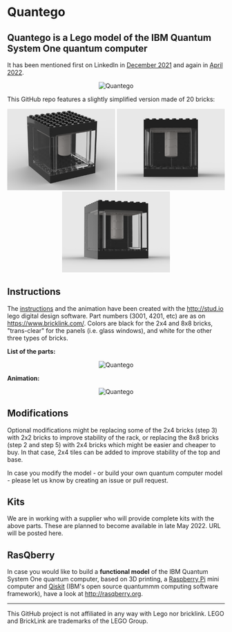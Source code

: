 # Quantego

## Quantego is a Lego model of the IBM Quantum System One quantum computer

It has been mentioned first on LinkedIn in [December 2021](https://www.linkedin.com/feed/update/urn:li:activity:6875070856679231488/) and again in [April 2022](https://www.linkedin.com/feed/update/urn:li:activity:6920362102687723520/).

<p align="center">
  <img src="1_20220414_121449.jpg" alt="Quantego" width="300"/>
</p>

This GitHub repo features a slightly simplified version made of 20 bricks:

<p align="center">
  <img src="LEGO-Quantego-v04b.png" alt="Quantego" width="250"/>
  <img src="LEGO-Quantego-v04b_2.png" alt="Quantego" width="250"/>
  <img src="LEGO-Quantego-v04b_3.png" alt="Quantego" width="250"/>
</p>

## Instructions

The [instructions](lego-quantego-v04b.pdf) and the animation have been created with the http://stud.io lego digital design software. Part numbers (3001, 4201, etc) are as on https://www.bricklink.com/. Colors are black for the 2x4 and 8x8 bricks, "trans-clear" for the panels (i.e. glass windows), and white for the other three types of bricks. 

**List of the parts:**

<p align="center">
  <img src="lego-quantego-v04b-parts.png" alt="Quantego" width="450"/>
</p>

**Animation:**

<!--  https://user-images.githubusercontent.com/26198628/163936447-9ea55bd3-e04c-420e-8d19-d3b08cf9d6d4.mp4. -->

<p align="center">
  <img src="https://user-images.githubusercontent.com/26198628/163936447-9ea55bd3-e04c-420e-8d19-d3b08cf9d6d4.mp4" alt="Quantego" width="450"/>
</p>

## Modifications

Optional modifications might be replacing some of the 2x4 bricks (step 3) with 2x2 bricks to improve stability of the rack, or replacing the 8x8 bricks (step 2 and step 5) with 2x4 bricks which might be easier and cheaper to buy. In that case, 2x4 tiles can be added to improve stability of the top and base.

In case you modify the model - or build your own quantum computer model - please let us know by creating an issue or pull request.

## Kits

We are in working with a supplier who will provide complete kits with the above parts. These are planned to become available in late May 2022. URL will be posted here.

## RasQberry

In case you would like to build a **functional model** of the IBM Quantum System One quantum computer, based on 3D printing, a [Raspberry Pi](https://www.raspberrypi.org) mini computer and [Qiskit](http://qiskit.org) (IBM's open source quantummm computing software framework), have a look at http://rasqberry.org.

---
This GitHub project is not affiliated in any way with Lego nor bricklink. 
LEGO and BrickLink are trademarks of the LEGO Group.

